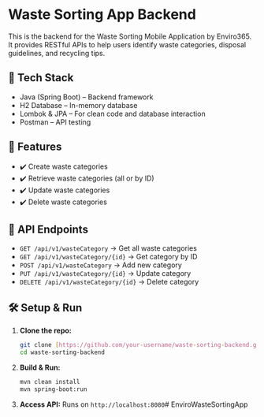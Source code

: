 # Waste Sorting App Backend

This is the backend for the Waste Sorting Mobile Application by Enviro365. It provides RESTful APIs to help users identify waste categories, disposal guidelines, and recycling tips.

## 🚀 Tech Stack

*   Java (Spring Boot) – Backend framework
*   H2 Database – In-memory database
*   Lombok & JPA – For clean code and database interaction
*   Postman – API testing

## 📌 Features

*   ✔️ Create waste categories
*   ✔️ Retrieve waste categories (all or by ID)
*   ✔️ Update waste categories
*   ✔️ Delete waste categories

## 🔗 API Endpoints

*   `GET /api/v1/wasteCategory` → Get all waste categories
*   `GET /api/v1/wasteCategory/{id}` → Get category by ID
*   `POST /api/v1/wasteCategory` → Add new category
*   `PUT /api/v1/wasteCategory/{id}` → Update category
*   `DELETE /api/v1/wasteCategory/{id}` → Delete category

## 🛠️ Setup & Run

1.  **Clone the repo:**

    ```bash
    git clone [https://github.com/your-username/waste-sorting-backend.git](https://github.com/your-username/waste-sorting-backend.git)
    cd waste-sorting-backend
    ```

2.  **Build & Run:**

    ```bash
    mvn clean install
    mvn spring-boot:run
    ```

3.  **Access API:** Runs on `http://localhost:8080`# EnviroWasteSortingApp

